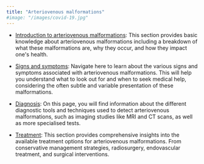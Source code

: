 ```yaml
---
title: "Arteriovenous malformations"
#image: "/images/covid-19.jpg"
---
```



* [Introduction to arteriovenous malformations](introduction): This section provides basic knowledge about arteriovenous malformations including a breakdown of what these malformations are, why they occur, and how they impact one's health.

* [Signs and symptoms](symptoms): Navigate here to learn about the various signs and symptoms associated with arteriovenous malformations. This will help you understand what to look out for and when to seek medical help, considering the often subtle and variable presentation of these malformations.

* [Diagnosis](diagnosis): On this page, you will find information about the different diagnostic tools and techniques used to detect arteriovenous malformations, such as imaging studies like MRI and CT scans, as well as more specialised tests.

* [Treatment](treatment): This section provides comprehensive insights into the available treatment options for arteriovenous malformations. From conservative management strategies, radiosurgery, endovascular treatment, and  surgical interventions.

